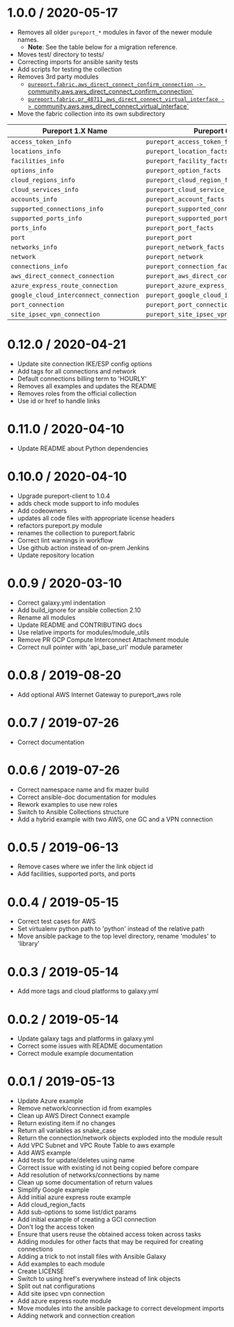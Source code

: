 
1.0.0 / 2020-05-17
==================

  * Removes all older `pureport_*` modules in favor of the newer module names.
     * **Note**: See the table below for a migration reference.
  * Moves test/ directory to tests/
  * Correcting imports for ansible sanity tests
  * Add scripts for testing the collection
  * Removes 3rd party modules
    * [`pureport.fabric.aws_direct_connect_confirm_connection -> `community.aws.aws_direct_connect_confirm_connection`](https://github.com/ansible-collections/community.aws/pull/53)
    * [`pureport.fabric.pr_48711_aws_direct_connect_virtual_interface -> `community.aws.aws_direct_connect_virtual_interface`](https://github.com/ansible-collections/community.aws/pull/53)
  * Move the fabric collection into its own subdirectory

| Pureport 1.X Name                     | Pureport 0.X Name                              |
|---------------------------------------|------------------------------------------------|
|`access_token_info`                    |`pureport_access_token_fact`                    |
|`locations_info`                       |`pureport_location_facts`                       |
|`facilities_info`                      |`pureport_facility_facts`                       |
|`options_info`                         |`pureport_option_facts`                         |
|`cloud_regions_info`                   |`pureport_cloud_region_facts`                   |
|`cloud_services_info`                  |`pureport_cloud_service_facts`                  |
|`accounts_info`                        |`pureport_account_facts`                        |
|`supported_connections_info`           |`pureport_supported_connection_facts`           |
|`supported_ports_info`                 |`pureport_supported_port_facts`                 |
|`ports_info`                           |`pureport_port_facts`                           |
|`port`                                 |`pureport_port`                                 |
|`networks_info`                        |`pureport_network_facts`                        |
|`network`                              |`pureport_network`                              |
|`connections_info`                     |`pureport_connection_facts`                     |
|`aws_direct_connect_connection`        |`pureport_aws_direct_connect_connection`        |
|`azure_express_route_connection`       |`pureport_azure_express_route_connection`       |
|`google_cloud_interconnect_connection` |`pureport_google_cloud_interconnect_connection` |
|`port_connection`                      |`pureport_port_connection`                      |
|`site_ipsec_vpn_connection`            |`pureport_site_ipsec_vpn_connection`            |

0.12.0 / 2020-04-21
===================

  * Update site connection IKE/ESP config options
  * Add tags for all connections and network
  * Default connections billing term to 'HOURLY'
  * Removes all examples and updates the README
  * Removes roles from the official collection
  * Use id or href to handle links

0.11.0 / 2020-04-10
===================

  * Update README about Python dependencies

0.10.0 / 2020-04-10
===================

  * Upgrade pureport-client to 1.0.4
  * adds check mode support to info modules
  * Add codeowners
  * updates all code files with appropriate license headers
  * refactors pureport.py module
  * renames the collection to pureport.fabric
  * Correct lint warnings in workflow
  * Use github action instead of on-prem Jenkins
  * Update repository location

0.0.9 / 2020-03-10
==================

  * Correct galaxy.yml indentation
  * Add build_ignore for ansible collection 2.10
  * Rename all modules
  * Update README and CONTRIBUTING docs
  * Use relative imports for modules/module_utils
  * Remove PR GCP Compute Interconnect Attachment module
  * Correct null pointer with 'api_base_url' module parameter

0.0.8 / 2019-08-20
==================

  * Add optional AWS Internet Gateway to pureport_aws role

0.0.7 / 2019-07-26
==================

  * Correct documentation

0.0.6 / 2019-07-26
==================

  * Correct namespace name and fix mazer build
  * Correct ansible-doc documentation for modules
  * Rework examples to use new roles
  * Switch to Ansible Collections structure
  * Add a hybrid example with two AWS, one GC and a VPN connection

0.0.5 / 2019-06-13
==================

  * Remove cases where we infer the link object id
  * Add facilities, supported ports, and ports

0.0.4 / 2019-05-15
==================

  * Correct test cases for AWS
  * Set virtualenv python path to 'python' instead of the relative path
  * Move ansible package to the top level directory, rename 'modules' to 'library'

0.0.3 / 2019-05-14
==================

  * Add more tags and cloud platforms to galaxy.yml

0.0.2 / 2019-05-14
==================

  * Update galaxy tags and platforms in galaxy.yml
  * Correct some issues with README documentation
  * Correct module example documentation

0.0.1 / 2019-05-13
==================

  * Update Azure example
  * Remove network/connection id from examples
  * Clean up AWS Direct Connect example
  * Return existing item if no changes
  * Return all variables as snake_case
  * Return the connection/network objects exploded into the module result
  * Add VPC Subnet and VPC Route Table to aws example
  * Add AWS example
  * Add tests for update/deletes using name
  * Correct issue with existing id not being copied before compare
  * Add resolution of networks/connections by name
  * Clean up some documentation of return values
  * Simplify Google example
  * Add initial azure express route example
  * Add cloud_region_facts
  * Add sub-options to some list/dict params
  * Add initial example of creating a GCI connection
  * Don't log the access token
  * Ensure that users reuse the obtained access token across tasks
  * Adding modules for other facts that may be required for creating connections
  * Adding a trick to not install files with Ansible Galaxy
  * Add examples to each module
  * Create LICENSE
  * Switch to using href's everywhere instead of link objects
  * Split out nat configurations
  * Add site ipsec vpn connection
  * Add azure express route module
  * Move modules into the ansible package to correct development imports
  * Adding network and connection creation
